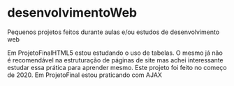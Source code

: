 # desenvolvimentoWeb
Pequenos projetos feitos durante aulas e/ou estudos de desenvolvimento web

Em ProjetoFinalHTML5 estou estudando o uso de tabelas. O mesmo já não é recomendável na estruturação de páginas de site mas achei interessante estudar essa prática para aprender mesmo. Este projeto foi feito no começo de 2020.
Em ProjetoFinal estou praticando com AJAX

